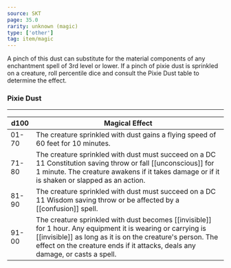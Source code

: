 ```yaml
---
source: SKT
page: 35.0
rarity: unknown (magic)
type: ['other']
tag: item/magic
---
```


A pinch of this dust can substitute for the material components of any enchantment spell of 3rd level or lower. If a pinch of pixie dust is sprinkled on a creature, roll percentile dice and consult the Pixie Dust table to determine the effect.

### Pixie Dust
---
|d100|Magical Effect|
|---|-----------|
|01-70|The creature sprinkled with dust gains a flying speed of 60 feet for 10 minutes.|
|71-80 |The creature sprinkled with dust must succeed on a DC 11 Constitution saving throw or fall [[unconscious]] for 1 minute. The creature awakens if it takes damage or if it is shaken or slapped as an action.|
|81-90|The creature sprinkled with dust must succeed on a DC 11 Wisdom saving throw or be affected by a [[confusion]] spell.|
|91-00|The creature sprinkled with dust becomes [[invisible]] for 1 hour. Any equipment it is wearing or carrying is [[invisible]] as long as it is on the creature's person. The effect on the creature ends if it attacks, deals any damage, or casts a spell.|


